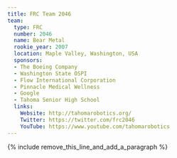 ```yaml
---
title: FRC Team 2046
team:
  type: FRC
  number: 2046
  name: Bear Metal
  rookie_year: 2007
  location: Maple Valley, Washington, USA
  sponsors:
  - The Boeing Company
  - Washington State OSPI
  - Flow International Corporation
  - Pinnacle Medical Wellness
  - Google
  - Tahoma Senior High School
  links:
    Website: http://tahomarobotics.org/
    Twitter: https://twitter.com/frc2046
    YouTube: https://www.youtube.com/tahomarobotics
---
```


{% include remove_this_line_and_add_a_paragraph %}